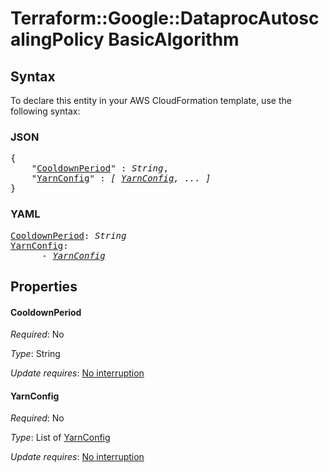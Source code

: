 # Terraform::Google::DataprocAutoscalingPolicy BasicAlgorithm

## Syntax

To declare this entity in your AWS CloudFormation template, use the following syntax:

### JSON

<pre>
{
    "<a href="#cooldownperiod" title="CooldownPeriod">CooldownPeriod</a>" : <i>String</i>,
    "<a href="#yarnconfig" title="YarnConfig">YarnConfig</a>" : <i>[ <a href="basicalgorithm-yarnconfig.md">YarnConfig</a>, ... ]</i>
}
</pre>

### YAML

<pre>
<a href="#cooldownperiod" title="CooldownPeriod">CooldownPeriod</a>: <i>String</i>
<a href="#yarnconfig" title="YarnConfig">YarnConfig</a>: <i>
      - <a href="basicalgorithm-yarnconfig.md">YarnConfig</a></i>
</pre>

## Properties

#### CooldownPeriod

_Required_: No

_Type_: String

_Update requires_: [No interruption](https://docs.aws.amazon.com/AWSCloudFormation/latest/UserGuide/using-cfn-updating-stacks-update-behaviors.html#update-no-interrupt)

#### YarnConfig

_Required_: No

_Type_: List of <a href="basicalgorithm-yarnconfig.md">YarnConfig</a>

_Update requires_: [No interruption](https://docs.aws.amazon.com/AWSCloudFormation/latest/UserGuide/using-cfn-updating-stacks-update-behaviors.html#update-no-interrupt)

